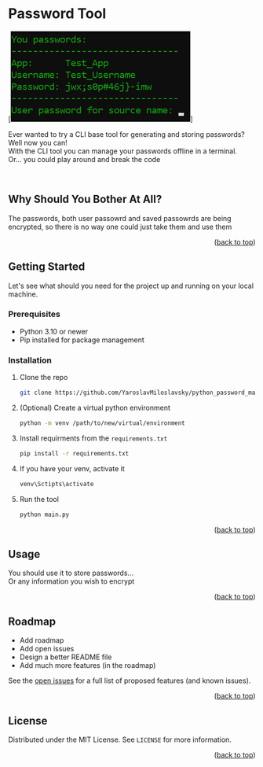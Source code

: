 # Password Tool

[![Product Name Screen Shot][screenshot]]

Ever wanted to try a CLI base tool for generating and storing passwords?
<br>
Well now you can!
<br>
With the CLI tool you can manage your passwords offline in a terminal.
<br>
Or... you could play around and break the code

<br>

## Why Should You Bother At All?
The passwords, both user passowrd and saved passowrds are being encrypted, so there is no way one could just take them and use them


<p align="right">(<a href="#readme-top">back to top</a>)</p>


## Getting Started

Let's see what should you need for the project up and running on your local machine.

### Prerequisites

* Python 3.10 or newer
* Pip installed for package management

### Installation

1. Clone the repo
   ```sh
   git clone https://github.com/YaroslavMiloslavsky/python_password_management.git
   ```
2. (Optional) Create a virtual python environment
   ```sh
   python -m venv /path/to/new/virtual/environment
   ```
3. Install requirments from the `requirements.txt `
   ```sh
   pip install -r requirements.txt
   ```
4. If you have your venv, activate it
   ```sh
   venv\Sctipts\activate
   ```
5. Run the tool
   ```sh
   python main.py
   ```

<p align="right">(<a href="#readme-top">back to top</a>)</p>


## Usage

You should use it to store passwords...
<br>
Or any information you wish to encrypt

<p align="right">(<a href="#readme-top">back to top</a>)</p>


## Roadmap

- Add roadmap
- Add open issues 
- Design a better README file
- Add much more features (in the roadmap)

See the [open issues](https://github.com/YaroslavMiloslavsky/python_password_management/issues) for a full list of proposed features (and known issues).

<p align="right">(<a href="#readme-top">back to top</a>)</p>

<!-- LICENSE -->
## License

Distributed under the MIT License. See `LICENSE` for more information.

<p align="right">(<a href="#readme-top">back to top</a>)</p>

[screenshot]: images/screenshot.png